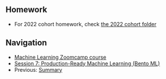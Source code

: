 ## Homework

* For 2022 cohort homework, check [the 2022 cohort folder](../cohorts/2022/)


## Navigation

* [Machine Learning Zoomcamp course](../)
* [Session 7: Production-Ready Machine Learning (Bento ML)](./)
* Previous: [Summary](08-summary.md)